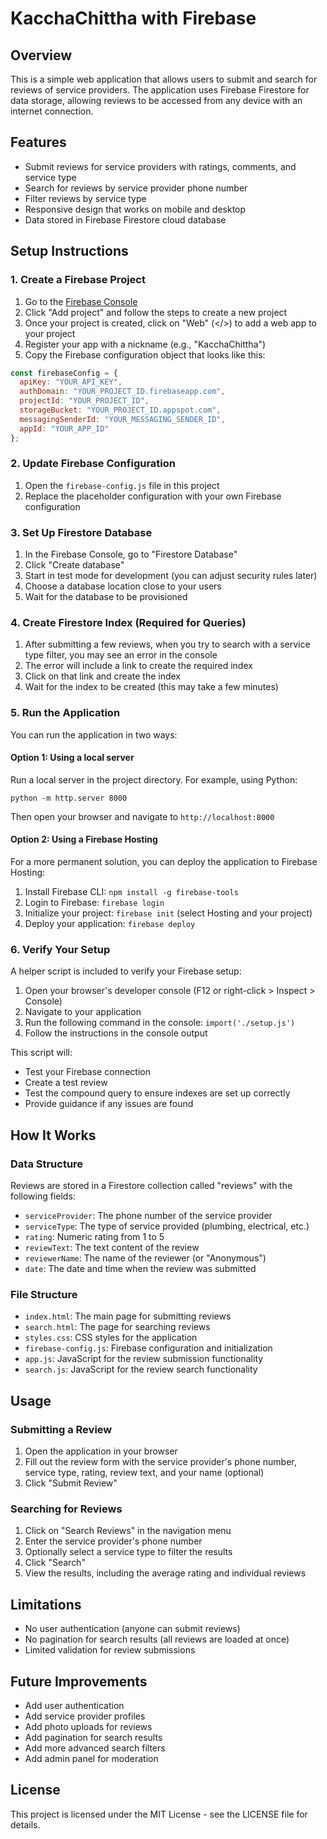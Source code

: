 # KacchaChittha with Firebase

## Overview
This is a simple web application that allows users to submit and search for reviews of service providers. The application uses Firebase Firestore for data storage, allowing reviews to be accessed from any device with an internet connection.

## Features
- Submit reviews for service providers with ratings, comments, and service type
- Search for reviews by service provider phone number
- Filter reviews by service type
- Responsive design that works on mobile and desktop
- Data stored in Firebase Firestore cloud database

## Setup Instructions

### 1. Create a Firebase Project
1. Go to the [Firebase Console](https://console.firebase.google.com/)
2. Click "Add project" and follow the steps to create a new project
3. Once your project is created, click on "Web" (</>) to add a web app to your project
4. Register your app with a nickname (e.g., "KacchaChittha")
5. Copy the Firebase configuration object that looks like this:

```javascript
const firebaseConfig = {
  apiKey: "YOUR_API_KEY",
  authDomain: "YOUR_PROJECT_ID.firebaseapp.com",
  projectId: "YOUR_PROJECT_ID",
  storageBucket: "YOUR_PROJECT_ID.appspot.com",
  messagingSenderId: "YOUR_MESSAGING_SENDER_ID",
  appId: "YOUR_APP_ID"
};
```

### 2. Update Firebase Configuration
1. Open the `firebase-config.js` file in this project
2. Replace the placeholder configuration with your own Firebase configuration

### 3. Set Up Firestore Database
1. In the Firebase Console, go to "Firestore Database"
2. Click "Create database"
3. Start in test mode for development (you can adjust security rules later)
4. Choose a database location close to your users
5. Wait for the database to be provisioned

### 4. Create Firestore Index (Required for Queries)
1. After submitting a few reviews, when you try to search with a service type filter, you may see an error in the console
2. The error will include a link to create the required index
3. Click on that link and create the index
4. Wait for the index to be created (this may take a few minutes)

### 5. Run the Application
You can run the application in two ways:

#### Option 1: Using a local server
Run a local server in the project directory. For example, using Python:

```
python -m http.server 8000
```

Then open your browser and navigate to `http://localhost:8000`

#### Option 2: Using a Firebase Hosting
For a more permanent solution, you can deploy the application to Firebase Hosting:

1. Install Firebase CLI: `npm install -g firebase-tools`
2. Login to Firebase: `firebase login`
3. Initialize your project: `firebase init` (select Hosting and your project)
4. Deploy your application: `firebase deploy`

### 6. Verify Your Setup
A helper script is included to verify your Firebase setup:

1. Open your browser's developer console (F12 or right-click > Inspect > Console)
2. Navigate to your application
3. Run the following command in the console: `import('./setup.js')`
4. Follow the instructions in the console output

This script will:
- Test your Firebase connection
- Create a test review
- Test the compound query to ensure indexes are set up correctly
- Provide guidance if any issues are found

## How It Works

### Data Structure
Reviews are stored in a Firestore collection called "reviews" with the following fields:
- `serviceProvider`: The phone number of the service provider
- `serviceType`: The type of service provided (plumbing, electrical, etc.)
- `rating`: Numeric rating from 1 to 5
- `reviewText`: The text content of the review
- `reviewerName`: The name of the reviewer (or "Anonymous")
- `date`: The date and time when the review was submitted

### File Structure
- `index.html`: The main page for submitting reviews
- `search.html`: The page for searching reviews
- `styles.css`: CSS styles for the application
- `firebase-config.js`: Firebase configuration and initialization
- `app.js`: JavaScript for the review submission functionality
- `search.js`: JavaScript for the review search functionality

## Usage

### Submitting a Review
1. Open the application in your browser
2. Fill out the review form with the service provider's phone number, service type, rating, review text, and your name (optional)
3. Click "Submit Review"

### Searching for Reviews
1. Click on "Search Reviews" in the navigation menu
2. Enter the service provider's phone number
3. Optionally select a service type to filter the results
4. Click "Search"
5. View the results, including the average rating and individual reviews

## Limitations
- No user authentication (anyone can submit reviews)
- No pagination for search results (all reviews are loaded at once)
- Limited validation for review submissions

## Future Improvements
- Add user authentication
- Add service provider profiles
- Add photo uploads for reviews
- Add pagination for search results
- Add more advanced search filters
- Add admin panel for moderation

## License
This project is licensed under the MIT License - see the LICENSE file for details.